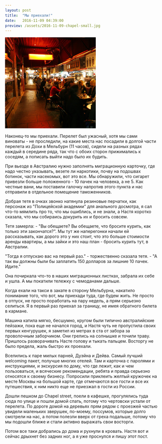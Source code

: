 ```yaml
---
layout: post
title:  "Мы приехали!"
date:   2016-11-09 04:39:00
preview: /assets/2016-11-09-chapel-small.jpg
---
```


![Chapel street](/assets/2016-11-09-chapel-small.jpg)

Наконец-то мы приехали. Перелет был ужасный, хотя мы сами виноваты - не проследили, на какие места нас посадили в долгой части перелета из Дохи в Мельбурн (11 часов), сидели на разных рядах каждый в середине ряда, так что с обоих сторон прижимались к соседям, а пописать выйти надо было их будить.

При вьезде в Австралию нужно заполнять миграционную карточку, где надо честно указывать, везете ли наркотики, почву на подошвах ботинок, части насекомых, вот это все. Мы обнаружили, что сигарет привезли больше положенного - 10 пачек на человека, а не 5. Как честные вани, мы поставили галочку напротив этого пункта и нас отправили в отдельное помещение таможенников. 

Добрая тетя в очках звонко натянула резиновые перчатки, как персонаж из "Полицейской академии" для анального досмотра, я сал что-то мямлить про то, что мы ошиблись, и не знали, а Настя коротко сказала, что мы собираись докурить их и бросить совсем. 

Тетя замерла: - "Вы обещаете? Вы обещаете, что бросите курить, как только эти закончатся?". Мы тут же наперегонки начали ей рассказывать, как дорого это у них стоит, что это больше стоимости аренды квартиры, а мы зайки и это наш план - бросить курить тут, в Австралии.

"Тогда я отпускаю вас на первый раз." - торжественно сказала тетя. - "А так вы должны были бы заплатить 150 долларов за лишние 10 пачек. Идите."

Она почиркала что-то в наших миграционных листках, забрала их себе и ушла. А мы покатили тележку с чемоданами дальше.

Когда ехали на такси в закате в сторону Мельбурна, накатило понимание того, что вот, мы приехади туда, где будем жить. Не просто в отпуск, не просто поработать на пару недель, а прям серьезно селиться. Я в первый раз приехал за границу, не имея обратного билета в кармане. 

Машина катила мягко, бесшумно, кругом были типично австралийские пейзажи, пока еще не начался город, и Настя чуть не пропустила своих первых кенгурушек, я заметил из метрах в ста от забора за проволочным заборчиком. Они грелись на солнышке и точили траву. Пришлось разворачивать Насте голову и тыкать пальцем. Восторгу не было предела, жаль быстро их проехали.

Вселились к паре милых парней, Дуэйна и Дейва. Самый лучший welcoming пакет, получше многих отелей. Там и карточка с паролями и инструкциями, и экскурсия по дому, что где лежит, как и чем пользоваться, и всяческие рекомендации, ребята и правда серьезно относятся к своему бизнесу. Попросили приклеить желтый кружочек на месте Москвы на большой карте, где отмечаются все гости и все их путешествия, к ним никто еще не приезжал в гости из России.   

Дошли пешком до Chapel street, поели в кафешке, прогулялись туда сюда по улице и пошли домой спать, потому что чертовски устали от перелета. По дороге домой на деревьях прям рядом с проезжей частью увидели маленьких зверушек, по-моему, поссумов, которые долго смотрели на нас, а потом полезли вверх от греха подальше, потому что мы подошли ближе и стали активно выражать свои восторги. 

Потом все таки добрались до дома и рухнули в кровать. Настя вот и сейчас дрыхнет без задних ног, а я уже проснулся и пишу этот пост.

